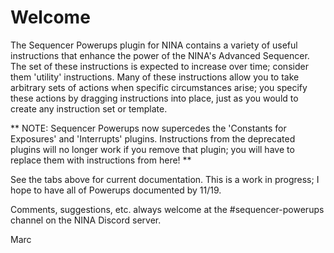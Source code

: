 # Welcome

The Sequencer Powerups plugin for NINA contains a variety of useful instructions that enhance the power of the NINA's Advanced Sequencer.  The set of these instructions is expected to increase over time; consider them 'utility' instructions.  Many of these instructions allow you to take arbitrary sets of actions when specific circumstances arise; you specify these actions by dragging instructions into place, just as you would to create any instruction set or template.

** NOTE: Sequencer Powerups now supercedes the 'Constants for Exposures' and 'Interrupts' plugins.  Instructions from the deprecated plugins will no longer work if you remove that plugin; you will have to replace them with instructions from here! **

See the tabs above for current documentation.  This is a work in progress; I hope to have all of Powerups documented by 11/19.

Comments, suggestions, etc. always welcome at the #sequencer-powerups channel on the NINA Discord server.

Marc
